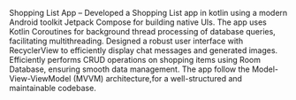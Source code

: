  Shopping List App
– Developed a Shopping List app in kotlin using a modern Android toolkit Jetpack Compose for building native UIs.
  The app uses Kotlin Coroutines for background thread processing of database queries, facilitating multithreading.
  Designed a robust user interface with RecyclerView to efficiently display chat messages and generated images.
  Efficiently performs CRUD operations on shopping items using Room Database, ensuring smooth data management.
  The app follow the Model-View-ViewModel (MVVM) architecture,for a well-structured and maintainable codebase.

